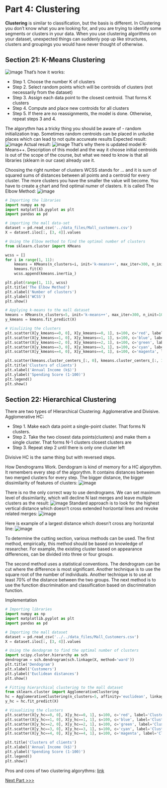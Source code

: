 # Part 4: Clustering

**Clustering** is similar to classification, but the basis is different. In Clustering you don’t know what you are looking for, and you are trying to identify some segments or clusters in your data. When you use clustering algorithms on your dataset, unexpected things can suddenly pop up like structures, clusters and groupings you would have never thought of otherwise.

## Section 21: K-Means Clustering
![image](images/33.png)
That’s how it works:
* Step 1. Choose the number K of clusters 
* Step 2. Select random points which will be controids of clusters (not necessarily from the dataset)
* Step 3. Assign each data point to the closest centroid. That forms K clusters
* Step 4. Compute and place new controids for all clusters
* Step 5. If there are no reassignments, the model is done. Otherwise, repeat steps 3 and 4.

The algorythm has a tricky thing you should be aware of - random initialization trap. Sometimes random centroids can be placed in unlucke places which can lead to not quite accureate results
Expected result: ![image](images/34.png)
Actual result: ![image](images/35.png)
That’s why there is updated model K-Means++. Description of this model and the way it choose initial centroids is out of the scope of the course, but what we need to know is that all libraries (sklearn in our case) already use it.

Choosing the right number of clusters
WCSS stands for … and it is sum of squared sums of distances between all points and a centroid for every cluster. The more clusters you have the smaller the value will become. You have to create a chart and find optimal numer of clasters. It is called The Elbow Method: ![image](images/36.png)

```python
# Importing the libraries
import numpy as np
import matplotlib.pyplot as plt
import pandas as pd

# importing the mall data-set
dataset = pd.read_csv('../data_files/Mall_customers.csv')
X = dataset.iloc[:, [3, 4]].values

# Using the Elbow method to find the optimal number of clusters
from sklearn.cluster import KMeans

wcss = []
for i in range(1, 11):
    kmeans = KMeans(n_clusters=i, init='k-means++', max_iter=300, n_init=10, random_state=0)
    kmeans.fit(X)
    wcss.append(kmeans.inertia_)

plt.plot(range(1, 11), wcss)
plt.title('The Elbow Method')
plt.xlabel('Number of clusters')
plt.ylabel('WCSS')
plt.show()

# Applying k-means to the mall dataset
kmeans = KMeans(n_clusters=5, init='k-means++', max_iter=300, n_init=10, random_state=0)
y_kmeans = kmeans.fit_predict(X)

# Visulizing the clusters
plt.scatter(X[y_kmeans==0, 0], X[y_kmeans==0, 1], s=100, c='red', label='Cluster 1')
plt.scatter(X[y_kmeans==1, 0], X[y_kmeans==1, 1], s=100, c='blue', label='Cluster 2')
plt.scatter(X[y_kmeans==2, 0], X[y_kmeans==2, 1], s=100, c='green', label='Cluster 3')
plt.scatter(X[y_kmeans==3, 0], X[y_kmeans==3, 1], s=100, c='cyan', label='Cluster 4')
plt.scatter(X[y_kmeans==4, 0], X[y_kmeans==4, 1], s=100, c='magenta', label='Cluster 5')

plt.scatter(kmeans.cluster_centers_[:, 0], kmeans.cluster_centers_[:, 1], s=300, c='yellow', label='Centroids')
plt.title('Clusters of clients')
plt.xlabel('Annual Income (k$)')
plt.ylabel('Spending Score (1-100)')
plt.legend()
plt.show()
```

## Section 22: Hierarchical Clustering

There are two types of HIerarchical Clustering: Agglomerative and Divisive.
Agglomerative HC:
* Step 1. Make each data point a single-point cluster. That forms N clusters.
* Step 2. Take the two closest data points(clusters) and make them a single cluster. That forms N-1 clusters
closest clusters are 
* Step 3. Repeat step 2 until there is only one cluster left

Divisive HC is the same thing but with reversed steps.

How Dendrograms Work.
Dendogram is kind of memory for a HC algorythm. It remembers every step of the algorythm. It contains distances between two merged clusters for every step. The bigger distance, the bigger dissimilarity of features of clusters: ![image](images/37.png)

There is no the only correct way to use dendrograms.
We can set maximum level of dissimilarity, which will decline N last merges and leave multiple clusters as the result: ![image](images/38.png)
Standard approach is to look for the highest vertical distance which doesn’t cross extended horizontal lines and revoke related merges: ![image](images/39.png)

Here is example of a largest distance which doesn’t cross any horizontal line: ![image](images/40.png)

To determine the cutting section, various methods can be used. The first method, empirically, this method should be based on knowledge of researcher. For example, the existing cluster based on appearance differences, can be divided into three or four groups.

The second method uses a statistical conventions. The dendrogram can be cut where the difference is most significant. Another technique is to use the square root of the number of individuals. Another technique is to use at least 70% of the distance between the two groups. The next method is to use the function discrimination and classification based on discrimination function.

Implementation
```python
# Importing libraries
import numpy as np
import matplotlib.pyplot as plt
import pandas as pd

# Importing the mall dataset
dataset = pd.read_csv('../../data_files/Mall_Customers.csv')
X = dataset.iloc[:, [3, 4]].values

# Using the dendogram to find the optimal number of clusters
import scipy.cluster.hierarchy as sch
dendrogram = sch.dendrogram(sch.linkage(X, method='ward'))
plt.title('Dendogram')
plt.xlabel('Customers')
plt.ylabel('Euclidean distances')
plt.show()

# Fitting hierarchical clustering to the mall dataset
from sklearn.cluster import AgglomerativeClustering
hc = AgglomerativeClustering(n_clusters=5, affinity='euclidean', linkage='ward')
y_hc = hc.fit_predict(X)

# Visualizing the clusters
plt.scatter(X[y_hc==0, 0], X[y_hc==0, 1], s=100, c='red', label='Cluster 1')
plt.scatter(X[y_hc==1, 0], X[y_hc==1, 1], s=100, c='blue', label='Cluster 2')
plt.scatter(X[y_hc==2, 0], X[y_hc==2, 1], s=100, c='green', label='Cluster 3')
plt.scatter(X[y_hc==3, 0], X[y_hc==3, 1], s=100, c='cyan', label='Cluster 4')
plt.scatter(X[y_hc==4, 0], X[y_hc==4, 1], s=100, c='magenta', label='Cluster 5')

plt.title('Clusters of clients')
plt.xlabel('Annual Income (k$)')
plt.ylabel('Spending Score (1-100)')
plt.legend()
plt.show()

```

Pros and cons of two clustering algorythms: [link](https://sds-platform-private.s3-us-east-2.amazonaws.com/uploads/P14-Clustering-Pros-Cons.pdf)

[Next Part >>>](5_association_rule_learning.md)
